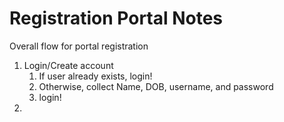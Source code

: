# Registration Portal Notes

Overall flow for portal registration

1. Login/Create account
   1. If user already exists, login!
   2. Otherwise, collect Name, DOB, username, and password
   3. login!
2.


